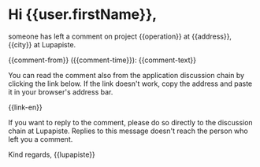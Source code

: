# Hi {{user.firstName}},

someone has left a comment on project  {{operation}} at {{address}}, {{city}} at Lupapiste. 

{{comment-from}} ({{comment-time}}):
{{comment-text}}

You can read the comment also from the application discussion chain by clicking the link below. If the link doesn't work, copy the address and paste it in your browser's address bar.

{{link-en}}

If you want to reply to the comment, please do so directly to the discussion chain at Lupapiste. Replies to this message doesn't reach the person who left you a comment.

Kind regards,
{{lupapiste}}